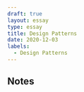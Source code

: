```yaml
---
draft: true
layout: essay
type: essay
title: Design Patterns
date: 2020-12-03
labels:
  - Design Patterns
---
```


## Notes

